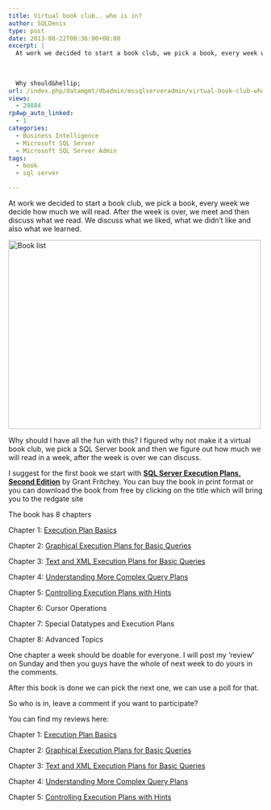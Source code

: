 ```yaml
---
title: Virtual book club.. who is in?
author: SQLDenis
type: post
date: 2013-08-22T00:36:00+00:00
excerpt: |
  At work we decided to start a book club, we pick a book, every week we decide how much we will read. After the week is over, we meet and then discuss what we read. We discuss what we liked, what we didn't like and also what we learned.
  
  
  
  Why should&hellip;
url: /index.php/datamgmt/dbadmin/mssqlserveradmin/virtual-book-club-who-is/
views:
  - 29884
rp4wp_auto_linked:
  - 1
categories:
  - Business Intelligence
  - Microsoft SQL Server
  - Microsoft SQL Server Admin
tags:
  - book
  - sql server

---
```

At work we decided to start a book club, we pick a book, every week we decide how much we will read. After the week is over, we meet and then discuss what we read. We discuss what we liked, what we didn&#8217;t like and also what we learned.

[<img src="http://farm6.staticflickr.com/5478/9564719333_3d9b05c893.jpg" width="500" height="375" alt="Book list" />][1]

Why should I have all the fun with this? I figured why not make it a virtual book club, we pick a SQL Server book and then we figure out how much we will read in a week, after the week is over we can discuss.

I suggest for the first book we start with **[SQL Server Execution Plans, Second Edition][2]** by Grant Fritchey. You can buy the book in print format or you can download the book from free by clicking on the title which will bring you to the redgate site

The book has 8 chapters

Chapter 1: [Execution Plan Basics][3]
  
Chapter 2: [Graphical Execution Plans for Basic Queries][4]
  
Chapter 3: [Text and XML Execution Plans for Basic Queries][5]
  
Chapter 4: [Understanding More Complex Query Plans][6]
  
Chapter 5: [Controlling Execution Plans with Hints][7]
  
Chapter 6: Cursor Operations
  
Chapter 7: Special Datatypes and Execution Plans
  
Chapter 8: Advanced Topics

One chapter a week should be doable for everyone. I will post my &#8216;review&#8217; on Sunday and then you guys have the whole of next week to do yours in the comments.

After this book is done we can pick the next one, we can use a poll for that.

So who is in, leave a comment if you want to participate?

You can find my reviews here:
  
Chapter 1: [Execution Plan Basics][3]
  
Chapter 2: [Graphical Execution Plans for Basic Queries][4]
  
Chapter 3: [Text and XML Execution Plans for Basic Queries][5]
  
Chapter 4: [Understanding More Complex Query Plans][6]
  
Chapter 5: [Controlling Execution Plans with Hints][7]

 [1]: http://www.flickr.com/photos/denisgobo/9564719333/ "Book list by Denis Gobo, on Flickr"
 [2]: http://www.red-gate.com/community/books/sql-server-execution-plans-ed-2
 [3]: http://denis-gobo.squarespace.com/denisgobo/2013/9/4/review-of-sql-server-execution-plans-chapter-1-execution-plan-basics
 [4]: http://denis-gobo.squarespace.com/denisgobo/2013/9/11/review-of-sql-server-execution-plans-chapter-2-reading-graphical-execution-plans-for-basic-queries
 [5]: http://denis-gobo.squarespace.com/denisgobo/2013/9/17/review-of-sql-server-execution-plans-chapter-3-text-and-xml-execution-plans-for-basic-queries
 [6]: http://denis-gobo.squarespace.com/denisgobo/2013/9/25/review-of-sql-server-execution-plans-chapter-3-understanding-more-complex-query-plans
 [7]: http://denis-gobo.squarespace.com/denisgobo/2013/10/7/review-of-sql-server-execution-plans-chapter-5-controlling-execution-plans-with-hints